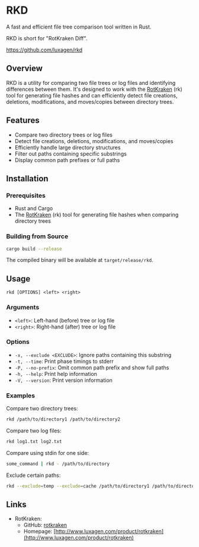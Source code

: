 # RKD

A fast and efficient file tree comparison tool written in Rust.

RKD is short for "RotKraken Diff".

<https://github.com/luxagen/rkd>

## Overview

RKD is a utility for comparing two file trees or log files and identifying differences between them. It's designed to work with the [RotKraken](https://github.com/luxagen/rotkraken) (rk) tool for generating file hashes and can efficiently detect file creations, deletions, modifications, and moves/copies between directory trees.

## Features

- Compare two directory trees or log files
- Detect file creations, deletions, modifications, and moves/copies
- Efficiently handle large directory structures
- Filter out paths containing specific substrings
- Display common path prefixes or full paths

## Installation

### Prerequisites

- Rust and Cargo
- The [RotKraken](https://github.com/luxagen/rotkraken) (rk) tool for generating file hashes when comparing directory trees

### Building from Source

```bash
cargo build --release
```

The compiled binary will be available at `target/release/rkd`.

## Usage

```
rkd [OPTIONS] <left> <right>
```

### Arguments

- `<left>`: Left-hand (before) tree or log file
- `<right>`: Right-hand (after) tree or log file

### Options

- `-x, --exclude <EXCLUDE>`: Ignore paths containing this substring
- `-t, --time`: Print phase timings to stderr
- `-P, --no-prefix`: Omit common path prefix and show full paths
- `-h, --help`: Print help information
- `-V, --version`: Print version information

### Examples

Compare two directory trees:
```bash
rkd /path/to/directory1 /path/to/directory2
```

Compare two log files:
```bash
rkd log1.txt log2.txt
```

Compare using stdin for one side:
```bash
some_command | rkd - /path/to/directory
```

Exclude certain paths:
```bash
rkd --exclude=temp --exclude=cache /path/to/directory1 /path/to/directory2
```

## Links

- RotKraken:
    - GitHub: [rotkraken](https://github.com/luxagen/rotkraken)
    - Homepage: [http://www.luxagen.com/product/rotkraken](http://www.luxagen.com/product/rotkraken)

